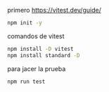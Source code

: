 primero   https://vitest.dev/guide/
```bash
npm init -y
```
comandos de vitest
```bash
npm install -D vitest
npm install standard -D
```


para jacer la prueba

```bash
npm run test
```